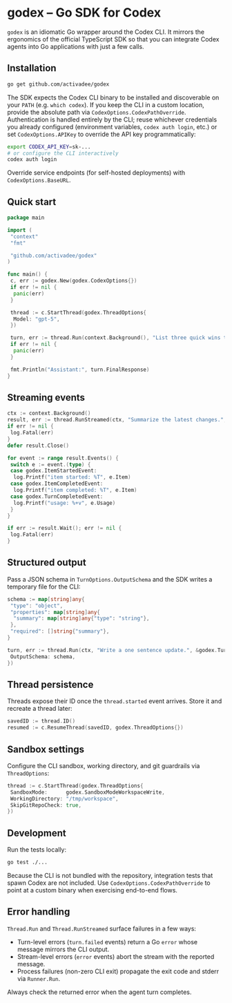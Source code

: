 # godex – Go SDK for Codex

`godex` is an idiomatic Go wrapper around the Codex CLI. It mirrors the ergonomics of the official TypeScript SDK so that you can integrate Codex agents into Go applications with just a few calls.

## Installation

```bash
go get github.com/activadee/godex
```

The SDK expects the Codex CLI binary to be installed and discoverable on your `PATH` (e.g. `which codex`). If you keep the CLI in a custom location, provide the absolute path via `CodexOptions.CodexPathOverride`. Authentication is handled entirely by the CLI; reuse whichever credentials you already configured (environment variables, `codex auth login`, etc.) or set `CodexOptions.APIKey` to override the API key programmatically:

```bash
export CODEX_API_KEY=sk-...
# or configure the CLI interactively
codex auth login
```

Override service endpoints (for self-hosted deployments) with `CodexOptions.BaseURL`.

## Quick start

```go
package main

import (
 "context"
 "fmt"

 "github.com/activadee/godex"
)

func main() {
 c, err := godex.New(godex.CodexOptions{})
 if err != nil {
  panic(err)
 }

 thread := c.StartThread(godex.ThreadOptions{
  Model: "gpt-5",
 })

 turn, err := thread.Run(context.Background(), "List three quick wins to speed up CI?", nil)
 if err != nil {
  panic(err)
 }

 fmt.Println("Assistant:", turn.FinalResponse)
}
```

## Streaming events

```go
ctx := context.Background()
result, err := thread.RunStreamed(ctx, "Summarize the latest changes.", nil)
if err != nil {
 log.Fatal(err)
}
defer result.Close()

for event := range result.Events() {
 switch e := event.(type) {
 case godex.ItemStartedEvent:
  log.Printf("item started: %T", e.Item)
 case godex.ItemCompletedEvent:
  log.Printf("item completed: %T", e.Item)
 case godex.TurnCompletedEvent:
  log.Printf("usage: %+v", e.Usage)
 }
}

if err := result.Wait(); err != nil {
 log.Fatal(err)
}
```

## Structured output

Pass a JSON schema in `TurnOptions.OutputSchema` and the SDK writes a temporary file for the CLI:

```go
schema := map[string]any{
 "type": "object",
 "properties": map[string]any{
  "summary": map[string]any{"type": "string"},
 },
 "required": []string{"summary"},
}

turn, err := thread.Run(ctx, "Write a one sentence update.", &godex.TurnOptions{
 OutputSchema: schema,
})
```

## Thread persistence

Threads expose their ID once the `thread.started` event arrives. Store it and recreate a thread later:

```go
savedID := thread.ID()
resumed := c.ResumeThread(savedID, godex.ThreadOptions{})
```

## Sandbox settings

Configure the CLI sandbox, working directory, and git guardrails via `ThreadOptions`:

```go
thread := c.StartThread(godex.ThreadOptions{
 SandboxMode:      godex.SandboxModeWorkspaceWrite,
 WorkingDirectory: "/tmp/workspace",
 SkipGitRepoCheck: true,
})
```

## Development

Run the tests locally:

```bash
go test ./...
```

Because the CLI is not bundled with the repository, integration tests that spawn Codex are not included. Use `CodexOptions.CodexPathOverride` to point at a custom binary when exercising end-to-end flows.

## Error handling

`Thread.Run` and `Thread.RunStreamed` surface failures in a few ways:

- Turn-level errors (`turn.failed` events) return a Go `error` whose message mirrors the CLI output.
- Stream-level errors (`error` events) abort the stream with the reported message.
- Process failures (non-zero CLI exit) propagate the exit code and stderr via `Runner.Run`.

Always check the returned error when the agent turn completes.
